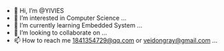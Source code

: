 - 👋 Hi, I’m @YIVIES
- 👀 I’m interested in Computer Science ...
- 🌱 I’m currently learning Embedded System ...
- 💞️ I’m looking to collaborate on ...
- 📫 How to reach me 1841354729@qq.com or veidongray@gmail.com ...

<!---
YIVIES/YIVIES is a ✨ special ✨ repository because its `README.md` (this file) appears on your GitHub profile.
You can click the Preview link to take a look at your changes.
--->
